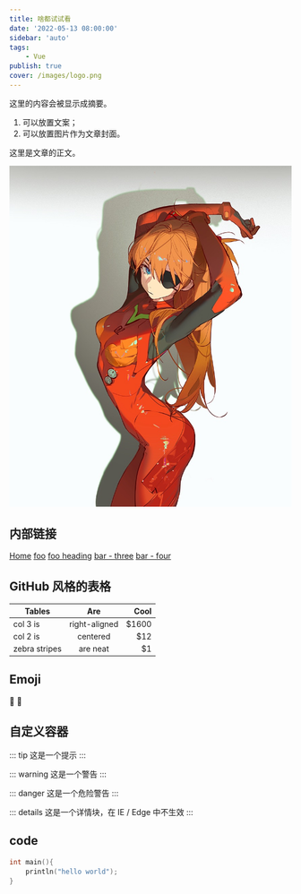 ```yaml
---
title: 啥都试试看
date: '2022-05-13 08:00:00'
sidebar: 'auto'
tags:
	- Vue
publish: true
cover: /images/logo.png
---
```



这里的内容会被显示成摘要。

1. 可以放置文案；
2. 可以放置图片作为文章封面。

<!-- more -->

这里是文章的正文。

![asuka](./images/0513/asuka.png)



## 内部链接

[Home](/) <!-- 跳转到根部的 README.md -->
[foo](/foo/) <!-- 跳转到 foo 文件夹的 index.html -->
[foo heading](./#heading) <!-- 跳转到 foo/index.html 的特定标题位置 -->
[bar - three](../bar/three.md) <!-- 具体文件可以使用 .md 结尾（推荐） -->
[bar - four](../bar/four.html) <!-- 也可以用 .html -->

## GitHub 风格的表格

| Tables        |      Are      |  Cool |
| ------------- | :-----------: | ----: |
| col 3 is      | right-aligned | $1600 |
| col 2 is      |   centered    |   $12 |
| zebra stripes |   are neat    |    $1 |

## Emoji

:tada: :100:

## 自定义容器

::: tip
这是一个提示
:::

::: warning
这是一个警告
:::

::: danger
这是一个危险警告
:::

::: details
这是一个详情块，在 IE / Edge 中不生效
:::

## code

```c
int main(){
	println("hello world");
}
```